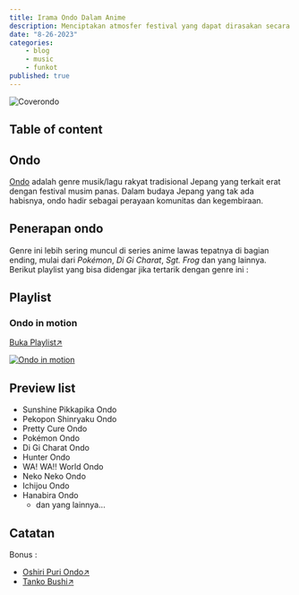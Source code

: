 ```yaml
---
title: Irama Ondo Dalam Anime
description: Menciptakan atmosfer festival yang dapat dirasakan secara langsung
date: "8-26-2023"
categories:
    - blog
    - music
    - funkot
published: true
---
```


<img src="https://i.ibb.co/9YzXwpR/Coverondo.jpg" alt="Coverondo">

## Table of content

## Ondo

[Ondo](<https://en.wikipedia.org/wiki/Ondo_(music)>) adalah genre musik/lagu rakyat tradisional Jepang yang terkait erat dengan festival musim panas. Dalam budaya Jepang yang tak ada habisnya, ondo hadir sebagai perayaan komunitas dan kegembiraan.

## Penerapan ondo

Genre ini lebih sering muncul di series anime lawas tepatnya di bagian ending, mulai dari _Pokémon_, _Di Gi Charat_, _Sgt. Frog_ dan yang lainnya. Berikut playlist yang bisa didengar jika tertarik dengan genre ini :

## Playlist

### Ondo in motion

<a href="https://youtube.com/playlist?list=PLxYJVQX4iniG5Zlxq2WWZq9fg4eBhjtV7&si=Fc9ci-dq8HRVjEUq" target="_blank">
    <p class="span">Buka Playlist↗</p>
    <img src="https://i.ibb.co/cJDmSvc/Ondoinmotion.jpg" alt="Ondo in motion" title="Ondo in motion" loading="lazy">
</a>

## Preview list

-   Sunshine Pikkapika Ondo
-   Pekopon Shinryaku Ondo
-   Pretty Cure Ondo
-   Pokémon Ondo
-   Di Gi Charat Ondo
-   Hunter Ondo
-   WA! WA!! World Ondo
-   Neko Neko Ondo
-   Ichijou Ondo
-   Hanabira Ondo
    -   dan yang lainnya...

## Catatan

Bonus :

-   <a href="https://youtu.be/ON1_hkXe-1Y?si=81eEVcW7ODReCjGo" target="_blank">Oshiri Puri Ondo↗</a>
-   <a href="https://youtu.be/1_nghnkp4Og?si=981ol-Ia3ookXlRB" target="_blank">Tanko Bushi↗</a>
